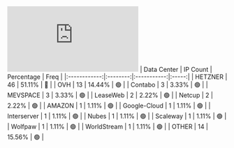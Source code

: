 ![Diagramm](https://github.com/obajay/StateSync-snapshots/blob/main/Projects/Jackal/1/README.md)
| Data Center | IP Count | Percentage | Freq |
|:------------:|:--------:|:-----------:|:-----:|
| HETZNER | 46 | 51.11% | 🔴 |
| OVH | 13 | 14.44% | 🟢 |
| Contabo | 3 | 3.33% | 🟢 |
| MEVSPACE | 3 | 3.33% | 🟢 |
| LeaseWeb | 2 | 2.22% | 🟢 |
| Netcup | 2 | 2.22% | 🟢 |
| AMAZON | 1 | 1.11% | 🟢 |
| Google-Cloud | 1 | 1.11% | 🟢 |
| Interserver | 1 | 1.11% | 🟢 |
| Nubes | 1 | 1.11% | 🟢 |
| Scaleway | 1 | 1.11% | 🟢 |
| Wolfpaw | 1 | 1.11% | 🟢 |
| WorldStream | 1 | 1.11% | 🟢 |
| OTHER | 14 | 15.56% | 🟢 |